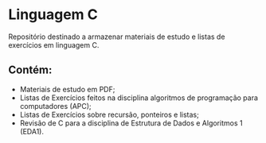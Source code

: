 # Linguagem C

Repositório destinado a armazenar materiais de estudo e listas de exercícios em linguagem C.

## Contém:

* Materiais de estudo em PDF;
* Listas de Exercícios feitos na disciplina algoritmos de programação para computadores (APC);
* Listas de Exercícios sobre recursão, ponteiros e listas;
* Revisão de C para a disciplina de Estrutura de Dados e Algoritmos 1 (EDA1).
